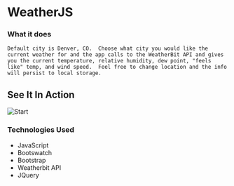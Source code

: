 # WeatherJS

### What it does
```Default city is Denver, CO.  Choose what city you would like the current weather for and the app calls to the WeatherBit API and gives you the current temperature, relative humidity, dew point, "feels like" temp, and wind speed.  Feel free to change location and the info will persist to local storage.``` 

## See It In Action
![Start](assets/media/app1.gif)

### Technologies Used
* JavaScript
* Bootswatch
* Bootstrap
* Weatherbit API
* JQuery